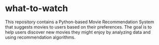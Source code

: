 # what-to-watch
This repository contains a Python-based Movie Recommendation System that suggests movies to users based on their preferences. The goal is to help users discover new movies they might enjoy by analyzing data and using recommendation algorithms.
